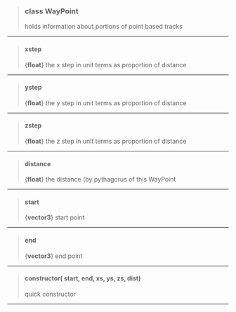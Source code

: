 > ### class WayPoint
> holds information about portions of point based tracks
> 
> 

---

> #### xstep
> 
> {**float**} the x step in unit terms as proportion of distance
> 
> 

---

> #### ystep
> 
> {**float**} the y step in unit terms as proportion of distance
> 
> 

---

> #### zstep
> 
> {**float**} the z step in unit terms as proportion of distance
> 
> 

---

> #### distance
> 
> {**float**} the distance (by pythagorus of this WayPoint
> 
> 

---

> #### start
> 
> {**vector3**} start point
> 
> 

---

> #### end
> 
> {**vector3**} end point
> 
> 

---

> #### constructor( start,  end,  xs,  ys,  zs,  dist)
> quick constructor
> 
> 

---

